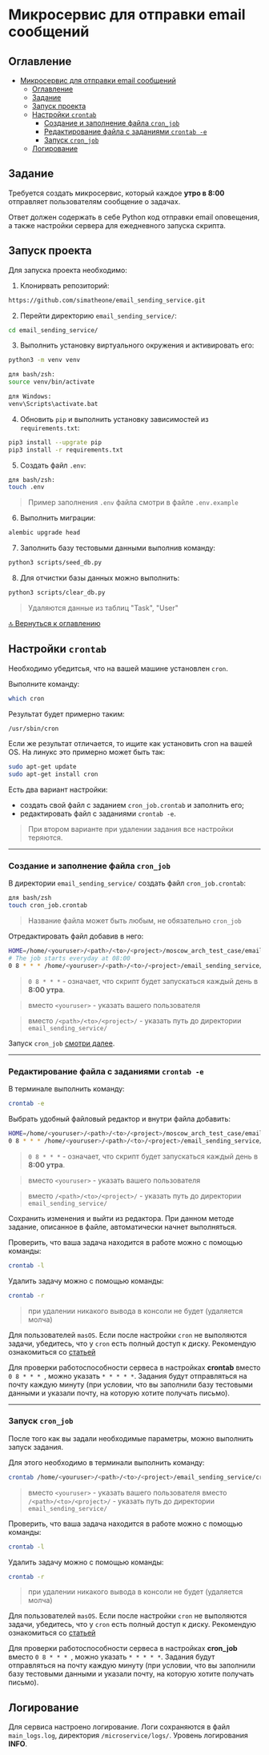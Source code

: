 # Микросервис для отправки email сообщений

## Оглавление

- [Микросервис для отправки email сообщений](#микросервис-для-отправки-email-сообщений)
  - [Оглавление](#оглавление)
  - [Задание](#задание)
  - [Запуск проекта](#запуск-проекта)
  - [Настройки `crontab`](#настройки-crontab)
    - [Создание и заполнение файла `cron_job`](#создание-и-заполнение-файла-cron_job)
    - [Редактирование файла с заданиями `crontab -e`](#редактирование-файла-с-заданиями-crontab--e)
    - [Запуск `cron_job`](#запуск-cron_job)
  - [Логирование](#логирование)

## Задание
Требуется создать микросервис, который каждое **утро в 8:00** отправляет пользователям сообщение о задачах.

Ответ должен содержать в себе Python код отправки email оповещения, а также настройки сервера для ежедневного запуска скрипта.

## Запуск проекта

Для запуска проекта необходимо:

1. Клонирвать репозиторий:
```bash
https://github.com/simatheone/email_sending_service.git
```

2. Перейти директорию `email_sending_service/`:
```bash
cd email_sending_service/
```

3. Выполнить установку виртуального окружения и активировать его:
```bash
python3 -m venv venv

для bash/zsh:
source venv/bin/activate

для Windows:
venv\Scripts\activate.bat
```

4. Обновить `pip` и выполнить установку зависимостей из `requirements.txt`:
```bash
pip3 install --upgrate pip
pip3 install -r requirements.txt
```

5. Создать файл `.env`:

```bash
для bash/zsh:
touch .env
```
> Пример заполнения `.env` файла смотри в файле `.env.example`

6. Выполнить миграции:
```bash
alembic upgrade head
```

7. Заполнить базу тестовыми данными выполнив команду:
```bash
python3 scripts/seed_db.py
```

8. Для отчистки базы данных можно выполнить:
```bash
python3 scripts/clear_db.py
```
> Удаляются данные из таблиц "Task", "User"

[:top: Вернуться к оглавлению](#оглавление)

## Настройки `crontab`
Необходимо убедитсья, что на вашей машине установлен `cron`.

Выполните команду:
```bash
which cron
```

Результат будет примерно таким:
```bash
/usr/sbin/cron
```
Если же результат отличается, то ищите как установить cron на вашей OS. На линукс это примерно может быть так:
```bash
sudo apt-get update
sudo apt-get install cron
```

Есть два вариант настройки:
- создать свой файл с заданием `cron_job.crontab` и заполнить его;
- редактировать файл с заданиями `crontab -e`.

> При втором варианте при удалении задания все настройки теряются.

---

### Создание и заполнение файла `cron_job`
В директории `email_sending_service/` создать файл `cron_job.crontab`:
```bash
для bash/zsh
touch cron_job.crontab
```
> Название файла может быть любым, не обязательно `cron_job`

Отредактировать файл добавив в него:
```bash
HOME=/home/<youruser>/<path>/<to>/<project>/moscow_arch_test_case/email_sending_service/
# The job starts everyday at 08:00
0 8 * * * /home/<youruser>/<path>/<to>/<project>/email_sending_service/venv/bin/python3 /home/<youruser>/<path>/<to>/<project>/email_sending_service/run.py
```
> `0 8 * * *` - означает, что скрипт будет запускаться каждый день в **8:00 утра**.

> вместо `<youruser>` - указать вашего пользователя

> вместо `/<path>/<to>/<project>/` - указать путь до директории `email_sending_service/`

Запуск `cron_job` [смотри далее](#запуск-cron_job).

---

### Редактирование файла с заданиями `crontab -e`

В терминале выполнить команду:
```bash
crontab -e
```

Выбрать удобный файловый редактор и внутри файла добавить:
```bash
HOME=/home/<youruser>/<path>/<to>/<project>/moscow_arch_test_case/email_sending_service/
0 8 * * * /home/<youruser>/<path>/<to>/<project>/email_sending_service/venv/bin/python3 /home/<youruser>/<path>/<to>/<project>/email_sending_service/run.py
```
> `0 8 * * *` - означает, что скрипт будет запускаться каждый день в **8:00 утра**.

> вместо `<youruser>` - указать вашего пользователя

> вместо `/<path>/<to>/<project>/` - указать путь до директории `email_sending_service/`

Сохранить изменения и выйти из редактора. При данном методе задание, описанное в файле, автоматически начнет выполняться.

Проверить, что ваша задача находится в работе можно с помощью команды:
```bash
crontab -l
```
Удалить задачу можно с помощью команды:
```bash
crontab -r
```
> при удалении никакого вывода в консоли не будет (удаляется молча)

Для пользователей `masOS`. Если после настройки `cron` не выполяются задачи, убедитесь, что у `cron` есть полный доступ к диску.
Рекомендую ознакомиться со [статьей](https://dccxi.com/posts/crontab-not-working-catalina/)

Для проверки работоспособности сервеса в настройках **crontab** вместо `0 8 * * * `, можно указать `* * * * *`. Задания будут отправляться на почту каждую минуту (при условии, что вы заполнили базу тестовыми данными и указали почту, на которую хотите получать письмо).

---

### Запуск `cron_job`
После того как вы задали необходимые параметры, можно выполнить запуск задания.

Для этого необходимо в терминали выполнить команду:

```bash
crontab /home/<youruser>/<path>/<to>/<project>/email_sending_service/cron_job.crontab
```
> вместо `<youruser>` - указать вашего пользователя
> вместо `/<path>/<to>/<project>/` - указать путь до директории `email_sending_service/`

Проверить, что ваша задача находится в работе можно с помощью команды:
```bash
crontab -l
```
Удалить задачу можно с помощью команды:
```bash
crontab -r
```
> при удалении никакого вывода в консоли не будет (удаляется молча)

Для пользователей `masOS`. Если после настройки `cron` не выполяются задачи, убедитесь, что у `cron` есть полный доступ к диску.
Рекомендую ознакомиться со [статьей](https://dccxi.com/posts/crontab-not-working-catalina/)

Для проверки работоспособности сервеса в настройках **cron_job** вместо `0 8 * * * `, можно указать `* * * * *`. Задания будут отправляться на почту каждую минуту (при условии, что вы заполнили базу тестовыми данными и указали почту, на которую хотите получать письмо).


## Логирование

Для сервиса настроено логирование. Логи сохраняются в файл `main_logs.log`, директория `/microservice/logs/`. Уровень логирования **INFO**.
